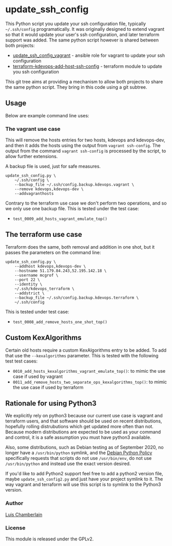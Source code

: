 # update_ssh_config

This Python script you update your ssh configuration file, typically
` ~/.ssh/config` programatically. It was originally designed to extend
vagrant so that it would update your user's ssh configuration, and later
terraform support was added. The same python script however is shared
between both projects:

  * [update_ssh_config_vagrant](https://github.com/mcgrof/update_ssh_config_vagrant) - ansible role for vagrant to update your ssh configuration
  * [terraform-kdevops-add-host-ssh-config](https://github.com/mcgrof/terraform-kdevops-add-host-ssh-config) - terraform module to update you ssh configuration

This git tree aims at providing a mechanism to allow both projects to share
the same python script. They bring in this code using a git subtree.

## Usage

Below are example command line uses:

### The vagrant use case

This will remove the hosts entries for two hosts, kdevops and kdevops-dev,
and then it adds the hosts using the output from `vagrant ssh-config`. The
output from the command `vagrant ssh-config` is processed by the script,
to allow further extensions.

A backup file is used, just for safe measures.

```
update_ssh_config.py \
	~/.ssh/config \
	--backup_file ~/.ssh/config.backup.kdevops.vagrant \
	--remove kdevops,kdevops-dev \
	--addvagranthosts
```

Contrary to the terraform use case we don't perform two operations, and so
we only use one backup file. This is tested under the test case:

  * `test_0009_add_hosts_vagrant_emulate_top()`

## The terraform use case

Terraform does the same, both removal and addition in one shot, but it passes
the parameters on the command line:

```
update_ssh_config.py \
	--addhost kdevops,kdevops-dev \
	--hostname 51.179.84.243,52.195.142.18 \
	--username mcgrof \
	--port 22 \
	--identity \
	~/.ssh/kdevops_terraform \
	--addstrict \
	--backup_file ~/.ssh/config.backup.kdevops.terraform \
	~/.ssh/config
```

This is tested under test case:

  * `test_0008_add_remove_hosts_one_shot_top()`

## Custom KexAlgorithms

Certain old hosts require a custom KexAlgorithms entry to be added.
To add that use the `--kexalgorithms` parameter. This is tested
with the following test test cases:

  * `0010_add_hosts_kexalgorithms_vagrant_emulate_top()`: to mimic the use
    case if used by vagrant
  * `0011_add_remove_hosts_two_separate_ops_kexalgorithms_top()`: to mimic the
    use case if used by terraform

## Rationale for using Python3

We explicitly rely on python3 because our current use case is vagrant and
terraform users, and that software should be used on recent distributions,
hopefully rolling distrubutions which get updated more often than not. Because
modern distributions are expected to be used as your command and control, it
is a safe assumption you must have python3 available.

Also, some distributions, such as Debian testing as of September 2020, no longer
have a `/usr/bin/python` symlink, and the
[Debian Python Policy](https://www.debian.org/doc/packaging-manuals/python-policy/ch-python.html#s-interpreter)
specifically requests that scripts do not use `/usr/bin/env`, do not use
`/usr/bin/python` and instead use the exact version desired.

If you'd like to add Python2 support feel free to add a python2 version file,
maybe `update_ssh_config2.py` and just have your project symlink to it. The
way vagrant and terraform will use this script is to symlink to the Python3
version.

### Author

[Luis Chamberlain](https://www.do-not-panic.com)

### License

This module is released under the GPLv2.
